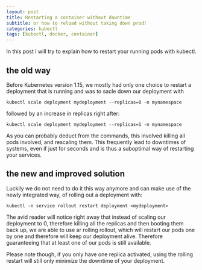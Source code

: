 ```yaml
---
layout: post
title: Restarting a container without downtime
subtitle: or how to reload without taking down prod!
categories: kubectl
tags: [kubectl, docker, container]
---
```


In this post I will try to explain how to restart your running pods with kubectl.

## the old way

Before Kubernetes version 1.15, we mostly had only one choice to restart a deployment that is running and was to sacle down our deployment with

``` Console
kubectl scale deployment mydeployment --replicas=0 -n mynamespace
``` 

followed by an increase in replicas right after:

``` Console
kubectl scale deployment mydeployment --replicas=1 -n mynamespace
``` 

As you can probably deduct from the commands, this involved killing all pods involved, and rescaling them.
This frequently lead to downtimes of systems, even if just for seconds and is thus a suboptimal way of restarting your services.

## the new and improved solution

Luckily we do not need to do it this way anymore and can make use of the newly integrated way, of rolling out a deployment with:

``` Console
kubectl -n service rollout restart deployment <mydeployment>
``` 

The avid reader will notice right away that instead of scaling our deployment to 0, therefore killing all the replicas and then booting them back up, we are able to use ar rolling rollout, which will restart our pods one by one and therefore will keep our deployment alive. Therefore guaranteeing that at least one of our pods is still available.

Please note though, if you only have one replica activated, using the rolling restart will still only minimize the downtime of your deployment.
